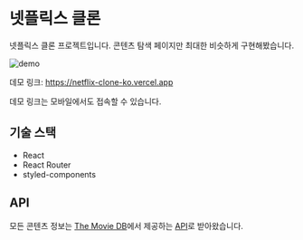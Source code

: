 # 넷플릭스 클론

넷플릭스 클론 프로젝트입니다. 콘텐츠 탐색 페이지만 최대한 비슷하게 구현해봤습니다.

![demo](https://user-images.githubusercontent.com/49304239/158429742-701846ec-285a-429a-8b50-14358e104ca4.gif)

데모 링크: https://netflix-clone-ko.vercel.app

데모 링크는 모바일에서도 접속할 수 있습니다.

## 기술 스택

- React
- React Router
- styled-components

## API

모든 콘텐츠 정보는 [The Movie DB](https://www.themoviedb.org/)에서 제공하는 [API](https://www.themoviedb.org/documentation/api)로 받아왔습니다.

